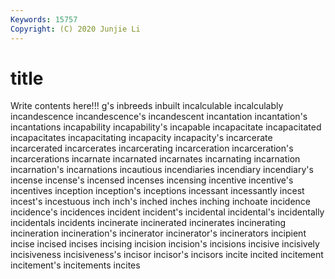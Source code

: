 ```yaml
---
Keywords: 15757
Copyright: (C) 2020 Junjie Li
---
```


# title

Write contents here!!!
g's 
inbreeds 
inbuilt 
incalculable 
incalculably 
incandescence 
incandescence's
incandescent 
incantation 
incantation's 
incantations 
incapability 
incapability's 
incapable 
incapacitate 
incapacitated 
incapacitates
incapacitating 
incapacity 
incapacity's 
incarcerate 
incarcerated 
incarcerates 
incarcerating 
incarceration 
incarceration's 
incarcerations
incarnate 
incarnated 
incarnates 
incarnating 
incarnation 
incarnation's 
incarnations 
incautious 
incendiaries 
incendiary
incendiary's 
incense 
incense's 
incensed 
incenses 
incensing 
incentive 
incentive's 
incentives 
inception
inception's 
inceptions 
incessant 
incessantly 
incest 
incest's 
incestuous 
inch 
inch's 
inched
inches 
inching 
inchoate 
incidence 
incidence's 
incidences 
incident 
incident's 
incidental 
incidental's
incidentally 
incidentals 
incidents 
incinerate 
incinerated 
incinerates 
incinerating 
incineration 
incineration's 
incinerator
incinerator's 
incinerators 
incipient 
incise 
incised 
incises 
incising 
incision 
incision's 
incisions
incisive 
incisively 
incisiveness 
incisiveness's 
incisor 
incisor's 
incisors 
incite 
incited 
incitement
incitement's 
incitements 
incites 
